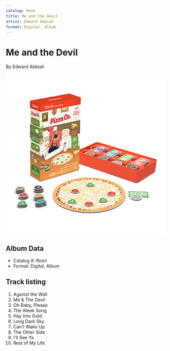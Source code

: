 ```yaml
---
catalog: Roon
title: Me and the Devil
artist: Edward Abbiah
format: Digital, Album
---
```


# Me and the Devil

By Edward Abbiah

![](../../assets/albumcovers/Edward_Abbiah-Me_and_the_Devil.png)

## Album Data

- Catalog #: Roon
- Format: Digital, Album


## Track listing


1. Against the Wall
2. Me & The Devil
3. Oh Baby, Please
4. The Week Song
5. Hay Into Gold
6. Long Dark Sky
7. Can't Wake Up
8. The Other Side
9. I'll See Ya
10. Rest of My Life

